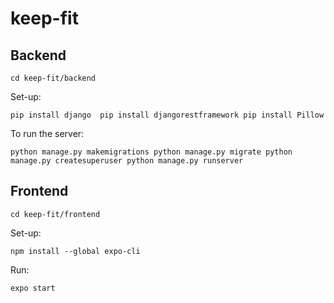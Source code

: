 # keep-fit

## Backend

`cd keep-fit/backend`

Set-up:

`
pip install django 
pip install djangorestframework
pip install Pillow 
`

To run the server:

`
python manage.py makemigrations
python manage.py migrate
python manage.py createsuperuser
python manage.py runserver
`


## Frontend

`cd keep-fit/frontend`

Set-up:

`npm install --global expo-cli`

Run:

`expo start`



